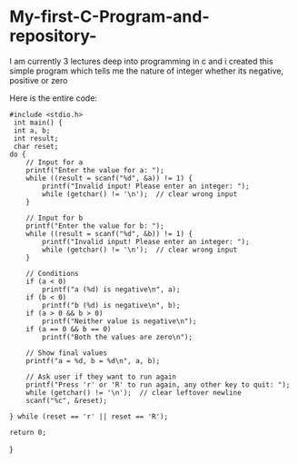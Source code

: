 # My-first-C-Program-and-repository-
I am currently 3 lectures deep into programming in c and i created this simple program which tells me the nature of integer whether its negative, positive or zero 

Here is the entire code:

    #include <stdio.h>
     int main() {
     int a, b;
     int result;
     char reset;
    do {
        // Input for a
        printf("Enter the value for a: ");
        while ((result = scanf("%d", &a)) != 1) {
            printf("Invalid input! Please enter an integer: ");
            while (getchar() != '\n');  // clear wrong input
        }

        // Input for b
        printf("Enter the value for b: ");
        while ((result = scanf("%d", &b)) != 1) {
            printf("Invalid input! Please enter an integer: ");
            while (getchar() != '\n');  // clear wrong input
        }

        // Conditions
        if (a < 0)
            printf("a (%d) is negative\n", a);
        if (b < 0)
            printf("b (%d) is negative\n", b);
        if (a > 0 && b > 0)
            printf("Neither value is negative\n");
        if (a == 0 && b == 0)
            printf("Both the values are zero\n");

        // Show final values
        printf("a = %d, b = %d\n", a, b);

        // Ask user if they want to run again
        printf("Press 'r' or 'R' to run again, any other key to quit: ");
        while (getchar() != '\n');  // clear leftover newline
        scanf("%c", &reset);

    } while (reset == 'r' || reset == 'R');

    return 0;
}
